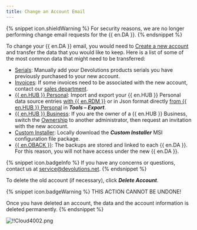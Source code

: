 ```yaml
---
title: Change an Account Email
---
```

{% snippet icon.shieldWarning %} 
For security reasons, we are no longer performing change email requests for the {{ en.DA }}. 
{% endsnippet %}
 
To change your {{ en.DA }} email, you would need to [Create a new account](/cloud/devolutions-account/create-devolutions-account/) and transfer the data that you would like to keep. Here is a list of some of the most common data that might need to be transferred:  

* [Serials](/cloud/portal/serials/): Manually add your Devolutions products serials you have previously purchased to your new account. 
* [Invoices](/cloud/portal/invoices/): If some invoices need to be associated with the new account, contact our [sales department](mailto:sales@devolutions.net). 
* [{{ en.HUB }} Personal](/cloud/hub-personal/): Import and export your {{ en.HUB }} Personal data source entries [with {{ en.RDM }}](/kb/remote-desktop-manager/how-to-articles/export-import-entries/) or in Json format directly [from {{ en.HUB }} Personal](/kb/password-hub/how-to-articles/import-export-data-hub-personal/) in ***Tools – Export***. 
* [{{ en.HUB }} Business](/cloud/hub-business/): If you are the owner of a {{ en.HUB }} Business, switch the [Ownership](/hub/web-interface/hub-overview/administration/management/users/hub-ownership/) to another administrator, then request an invitation with the new account. 
* [Custom Installer](/cloud/rdm-online-services/custom-installer/): Locally download the ***Custom Installer*** MSI configuration file package. 
* [{{ en.OBACK }}](/cloud/rdm-online-services/online-backup/): The backups are stored and linked to each {{ en.DA }}. For this reason, you will not have access under the new {{ en.DA }}.

{% snippet icon.badgeInfo %} 
If you have any concerns or questions, contact us at [service@devolutions.net](mailto:service@devolutions.net). 
{% endsnippet %}  
 
To delete the old account (if necessary), click ***Delete Account***. 

{% snippet icon.badgeWarning %} 
THIS ACTION CANNOT BE UNDONE!  

Once you have deleted an account, the data and the account information is deleted permanently. 
{% endsnippet %}  
 
![!!Cloud4002.png](https://webdevolutions.azureedge.net/docs/en/cloud/Cloud4002.png)
